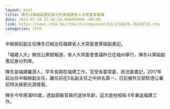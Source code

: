 ```yaml
---
layout: post
title: 陳冬以黨組副書記身分列席福建省人大常委會會議
date: 2023-07-26 17:42:26.000000000 +08:00
link: https://news.rthk.hk/rthk/ch/component/k2/1710676-20230726.htm
categories: rthk
---
```


中聯辦前副主任陳冬已經出任福建省人大常委會黨組副書記。

「福建人大」微信公衆號報道，省人大常委會會議昨日在福州舉行，陳冬以黨組副書記身分列席。

陳冬是福建羅源人，早年長期在福建工作，官至省委常委、政法委書記，2017年起出任中聯辦副主任，離任前在5名副主任之中排名第一，日前被外交部駐港公署前特派員劉光源接替。

陳冬今年將滿60歲，達副部級官員的退休年齡，這次是他相隔 6年重返福建工作。
